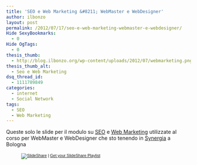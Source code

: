```yaml
---
title: 'SEO e Web Marketing &#8211; WebMaster e WebDesigner'
author: ilbonzo
layout: post
permalink: /2012/07/17/seo-e-web-marketing-webmaster-e-webdesigner/
Hide SexyBookmarks:
  - 0
Hide OgTags:
  - 0
thesis_thumb:
  - http://blog.ilbonzo.org/wp-content/uploads/2012/07/webmarketing.png
thesis_thumb_alt:
  - Seo e Web Marketing
dsq_thread_id:
  - 1111789849
categories:
  - internet
  - Social Network
tags:
  - SEO
  - Web Marketing
---
```

Queste solo le slide per il modulo su <a href="http://it.wikipedia.org/wiki/Ottimizzazione_(motori_di_ricerca)" title="wikipedia SEO" target="_blank">SEO</a> e <a href="http://it.wikipedia.org/wiki/Webmarketing" title="web marketing su wikipedia" target="_blank">Web Marketing</a> utilizzate al corso per WebMaster e WebDesigner che sto tenendo in <a href="http://www.synergia.it/" title="Synergia" target="_blank">Synergia</a> a Bologna

<div style="width:422px;margin:auto;">
  <div style="font-size:11px;font-family:tahoma,arial;height:26px;padding-top:2px;text-align:left;">
    <a title="SlideShare" href="http://www.slideshare.net/?src=multiwidget"><img src="http://static.slidesharecdn.com/swf/logo_embd.png" style="border:0px none;margin-bottom:-5px" alt="SlideShare" /></a> | <a href="http://www.slideshare.net/widgets/playlist" title="Get your SlideShare Playlist">Get your SlideShare Playlist</a>
  </div>
</div>

<div class='kindleWidget kindleLight' >
  
</div>

